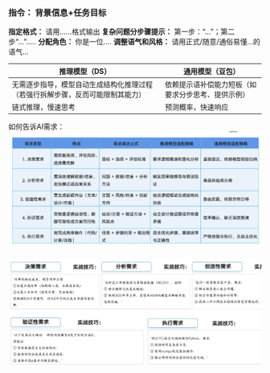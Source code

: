 
### **指令：** 背景信息+任务目标

**指定格式：** 请用......格式输出
**复杂问题分步骤提示：** 第一步：“...”；第二步“...”.....
**分配角色：** 你是一位....
**调整语气和风格：** 请用正式/随意/通俗易懂...的语气...

| 推理模型（DS） |通用模型（豆包） |
| --- | --- |
| 无需逐步指导，模型自动生成结构化推理过程（若强行拆解步骤，反而可能限制其能力） | 依赖提示语补偿能力短板（如要求分步思考、提供示例） |
| 链式推理，慢速思考 | 预测概率，快速响应 |

如何告诉AI需求：
![如何告诉AI需求](/imgs/2025-02-23/xppiSIjyhzZqj8sg.png)

![提示语示例](/imgs/2025-02-23/1Tilq5bWyVkF0D80.png)
<!--stackedit_data:
eyJoaXN0b3J5IjpbLTY1Njk3MDkzMCwxMTg0NTMxODA1LDQ2MT
c4ODM5OV19
-->